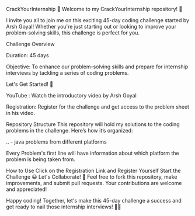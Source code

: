 CrackYourInternship 🚀
Welcome to my CrackYourInternship repository! 🎉

I invite you all to join me on this exciting 45-day coding challenge started by Arsh Goyal! Whether you're just starting out or looking to improve your problem-solving skills, this challenge is perfect for you.

Challenge Overview

Duration: 45 days

Objective: To enhance our problem-solving skills and prepare for internship interviews by tackling a series of coding problems.

Let's Get Started! 🌟

YouTube : Watch the introductory video by Arsh Goyal 

Registration: Register for the challenge and get access to the problem sheet in his video.

Repository Structure
This repository will hold my solutions to the coding problems in the challenge. Here’s how it’s organized:

<problem-number>.<problem-name>. - java problems from different platforms

Every Problem's first line will have information about which platform the problem is being taken from.

How to Use
Click on the Registration Link and Register Yourself
Start the Challenge 😀
Let's Collaborate! 🤝
Feel free to fork this repository, make improvements, and submit pull requests. Your contributions are welcome and appreciated!

Happy coding! Together, let's make this 45-day challenge a success and get ready to nail those internship interviews! 💪🚀

